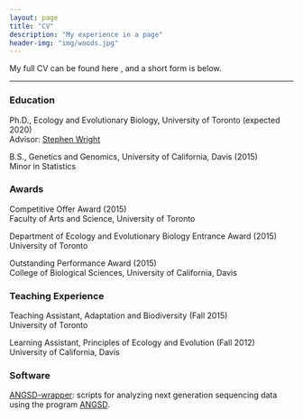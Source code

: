 ```yaml
---
layout: page
title: "CV"
description: "My experience in a page"
header-img: "img/woods.jpg"
---
```


My full CV can be found here <a href="/docs/CV.pdf" target="_blank"><i class="fa fa-file-text fa-md"></i></a>, and a short form is below.  

___

### Education  

Ph.D., Ecology and Evolutionary Biology, University of Toronto (expected 2020)  
Advisor: [Stephen Wright](wright.eeb.utoronto.ca)  

B.S., Genetics and Genomics, University of California, Davis    (2015)  
Minor in Statistics  

### Awards  

Competitive Offer Award    (2015)  
Faculty of Arts and Science, University of Toronto  

Department of Ecology and Evolutionary Biology Entrance Award    (2015)  
University of Toronto  

Outstanding Performance Award    (2015)  
College of Biological Sciences, University of California, Davis  

### Teaching Experience  

Teaching Assistant, Adaptation and Biodiversity    (Fall 2015)  
University of Toronto  

Learning Assistant, Principles of Ecology and Evolution    (Fall 2012)  
University of California, Davis

### Software

[ANGSD-wrapper](http://github.com/mojaveazure/angsd-wrapper): scripts for analyzing next generation sequencing data using the program [ANGSD](http://popgen.dk/wiki/index.php/ANGSD).
